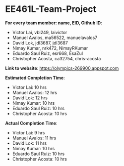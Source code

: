 # EE461L-Team-Project
**For every team member: name, EID, Github ID**: <br/>
- Victor Lai, vbl249, laivictor <br/>
- Manuel Avalos, ma56522, manuelavalos7 <br/> 
- David Lok, jdl3687, jdl3687 <br/>
- Nimay Kumar, nrk472, NimayRKumar <br/>
- Eduardo Saul Ruiz, esr668, EsaZul <br/>
- Christopher Acosta, ca32754, chris-acosta <br/>

**Link to website**: https://olympics-269900.appspot.com <br/>

**Estimated Completion Time**: <br/>
- Victor Lai: 10 hrs<br/>
- Manuel Avalos: 12 hrs<br/> 
- David Lok: 12 hrs<br/>
- Nimay Kumar: 10 hrs<br/>
- Eduardo Saul Ruiz: 10 hrs<br/>
- Christopher Acosta: 10 hrs <br/>

**Actual Completion Time**: <br/>
- Victor Lai: 9 hrs<br/>
- Manuel Avalos: 11 hrs <br/> 
- David Lok: 11 hrs<br/>
- Nimay Kumar: 10 hrs<br/>
- Eduardo Saul Ruiz: 10 hrs<br/>
- Christopher Acosta: 10 hrs <br/>
